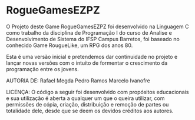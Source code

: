 # RogueGamesEZPZ
O Projeto deste Game RogueGamesEZPZ foi desenvolvido na Linguagem C como trabalho da disciplina de Programação I do curso de Analise e Desenvolvimento de Sistema do IFSP Campus Barretos, foi baseado no conhecido Game RougueLike, um RPG dos anos 80. 

Esta é uma versão inicial e pretendemos dar continuidade no projeto e lançar novas versões com o intuito de formentar o crescimento da programação entre os jovens.

AUTORIA DE: 
Rafael Megda
Pedro Ramos
Marcelo Ivanofre

LICENÇA:
O código a seguir foi desenvolvido com propósitos educacionais e sua utilização é aberta a qualquer um que o queira utilizar, com permissões de cópia, criação, distribuição e remoção de partes ou totalidade dele, desde que se deem os devidos créditos aos autores.
